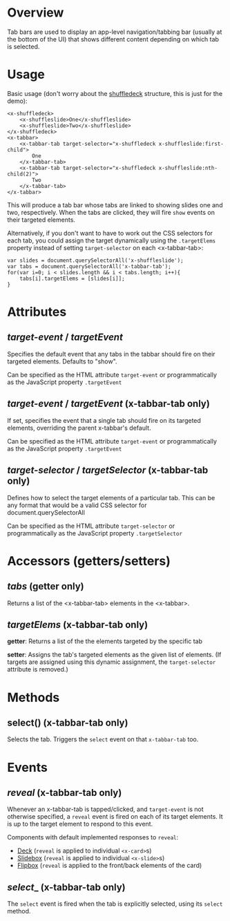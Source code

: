 # Overview
Tab bars are used to display an app-level navigation/tabbing bar (usually at the bottom of the UI) that shows different content depending on which tab is selected.

# Usage

Basic usage (don't worry about the [shuffledeck](https://github.com/mozilla/app-components/tree/master/shuffledeck) structure, this is just for the demo): 

    <x-shuffledeck>
        <x-shuffleslide>One</x-shuffleslide>
        <x-shuffleslide>Two</x-shuffleslide>
    </x-shuffledeck>
    <x-tabbar>
        <x-tabbar-tab target-selector="x-shuffledeck x-shuffleslide:first-child">
            One
        </x-tabbar-tab>
        <x-tabbar-tab target-selector="x-shuffledeck x-shuffleslide:nth-child(2)">
            Two
        </x-tabbar-tab>
    </x-tabbar>
    
This will produce a tab bar whose tabs are linked to showing slides one and two, respectively. When the tabs are clicked, they will fire `show` events on their targeted elements.

Alternatively, if you don't want to have to work out the CSS selectors for each tab, you could assign the target dynamically using the `.targetElems` property instead of setting `target-selector` on each &lt;x-tabbar-tab&gt;:

    var slides = document.querySelectorAll('x-shuffleslide');
    var tabs = document.querySelectorAll('x-tabbar-tab');
    for(var i=0; i < slides.length && i < tabs.length; i++){
        tabs[i].targetElems = [slides[i]];
    }

# Attributes

## ___target-event___ / ___targetEvent___

Specifies the default event that any tabs in the tabbar should fire on their targeted elements. Defaults to "show".

Can be specified as the HTML attribute `target-event` or programmatically as the JavaScript property `.targetEvent`

## ___target-event___ / ___targetEvent___ (x-tabbar-tab only)

If set, specifies the event that a single tab should fire on its targeted elements, overriding the parent x-tabbar's default.

Can be specified as the HTML attribute `target-event` or programmatically as the JavaScript property `.targetEvent`

## ___target-selector___  / ___targetSelector___ (x-tabbar-tab only)

Defines how to select the target elements of a particular tab. This can be any format that would be a valid CSS selector for document.querySelectorAll

Can be specified as the HTML attribute `target-selector` or programmatically as the JavaScript property `.targetSelector`

# Accessors (getters/setters)

## ___tabs___ (getter only)

Returns a list of the &lt;x-tabbar-tab&gt; elements in the &lt;x-tabbar&gt;.

## ___targetElems___ (x-tabbar-tab only)

**getter**: Returns a list of the the elements targeted by the specific tab

**setter**: Assigns the tab's targeted elements as the given list of elements. (If targets are assigned using this dynamic assignment, the `target-selector` attribute is removed.)

# Methods

## select() (x-tabbar-tab only)

Selects the tab. Triggers the `select` event on that `x-tabbar-tab` too.

# Events

## ___reveal___ (x-tabbar-tab only)

Whenever an x-tabbar-tab is tapped/clicked, and `target-event` is not otherwise specified, a `reveal` event is fired on each of its target elements. It is up to the target element to respond to this event. 

Components with default implemented responses to `reveal`:

* [Deck](https://github.com/x-tag/deck) (`reveal` is applied to individual `<x-card>`s)
* [Slidebox](https://github.com/x-tag/slidebox) (`reveal` is applied to individual `<x-slide>`s)
* [Flipbox](https://github.com/x-tag/flipbox) (`reveal` is applied to the front/back elements of the card)

## ___select____ (x-tabbar-tab only)

The `select` event is fired when the tab is explicitly selected, using its `select` method.


